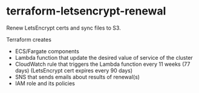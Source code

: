 # terraform-letsencrypt-renewal
Renew LetsEncrypt certs and sync files to S3.

Terraform creates
* ECS/Fargate components
* Lambda function that update the desired value of service of the cluster
* CloudWatch rule that triggers the Lambda function every 11 weeks (77 days) (LetsEncrypt cert expires every 90 days)
* SNS that sends emails about results of renewal(s)
* IAM role and its policies
